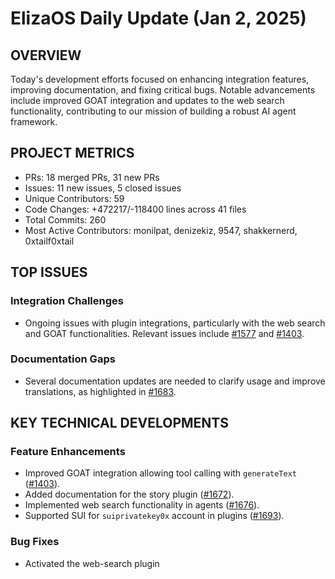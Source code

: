 # ElizaOS Daily Update (Jan 2, 2025)

## OVERVIEW 
Today's development efforts focused on enhancing integration features, improving documentation, and fixing critical bugs. Notable advancements include improved GOAT integration and updates to the web search functionality, contributing to our mission of building a robust AI agent framework.

## PROJECT METRICS
- PRs: 18 merged PRs, 31 new PRs
- Issues: 11 new issues, 5 closed issues
- Unique Contributors: 59
- Code Changes: +472217/-118400 lines across 41 files
- Total Commits: 260
- Most Active Contributors: monilpat, denizekiz, 9547, shakkernerd, 0xtailf0xtail

## TOP ISSUES
### Integration Challenges
- Ongoing issues with plugin integrations, particularly with the web search and GOAT functionalities. Relevant issues include [#1577](https://github.com/elizaos/eliza/issues/1577) and [#1403](https://github.com/elizaos/eliza/issues/1403).

### Documentation Gaps
- Several documentation updates are needed to clarify usage and improve translations, as highlighted in [#1683](https://github.com/elizaos/eliza/issues/1683).

## KEY TECHNICAL DEVELOPMENTS
### Feature Enhancements
- Improved GOAT integration allowing tool calling with `generateText` ([#1403](https://github.com/elizaos/eliza/pull/1403)).
- Added documentation for the story plugin ([#1672](https://github.com/elizaos/eliza/pull/1672)).
- Implemented web search functionality in agents ([#1676](https://github.com/elizaos/eliza/pull/1676)).
- Supported SUI for `suiprivatekey0x` account in plugins ([#1693](https://github.com/elizaos/eliza/pull/1693)).

### Bug Fixes
- Activated the web-search plugin